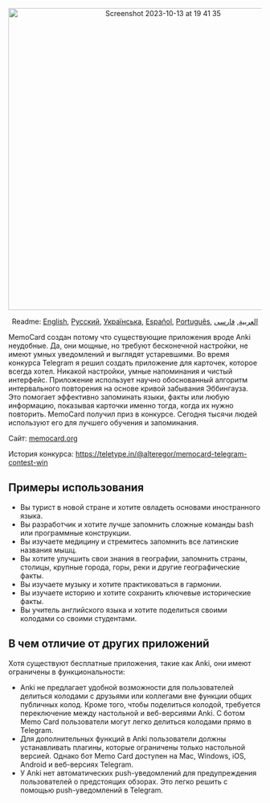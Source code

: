<p align="center">
<img width="600" alt="Screenshot 2023-10-13 at 19 41 35" src="https://github.com/kubk/memo-card/assets/22447849/7f754776-3e57-4669-becc-410e1b285199"></p>

<p align="center">
  Readme: <a href="../README.md">English</a>, <a href="./README.ru.md">Русский</a>, <a href="./README.ua.md">Українська</a>, <a href="./README.es.md">Español</a>, <a href="./README.pt-br.md">Português</a>, <a href="./README.ar.md">العربية</a>, <a href="./README.fa.md">فارسی</a>
</p>

MemoCard создан потому что существующие приложения вроде Anki неудобные. Да, они мощные, но требуют бесконечной настройки, не имеют умных уведомлений и выглядят устаревшими. Во время конкурса Telegram я решил создать приложение для карточек, которое всегда хотел. Никакой настройки, умные напоминания и чистый интерфейс. Приложение использует научно обоснованный алгоритм интервального повторения на основе кривой забывания Эббингауза. Это помогает эффективно запоминать языки, факты или любую информацию, показывая карточки именно тогда, когда их нужно повторить. MemoCard получил приз в конкурсе. Сегодня тысячи людей используют его для лучшего обучения и запоминания.

Сайт: [memocard.org](https://memocard.org/ru)

История конкурса: https://teletype.in/@alteregor/memocard-telegram-contest-win

## Примеры использования
- Вы турист в новой стране и хотите овладеть основами иностранного языка.
- Вы разработчик и хотите лучше запомнить сложные команды bash или программные конструкции.
- Вы изучаете медицину и стремитесь запомнить все латинские названия мышц.
- Вы хотите улучшить свои знания в географии, запомнить страны, столицы, крупные города, горы, реки и другие географические факты.
- Вы изучаете музыку и хотите практиковаться в гармонии.
- Вы изучаете историю и хотите сохранить ключевые исторические факты.
- Вы учитель английского языка и хотите поделиться своими колодами со своими студентами.

## В чем отличие от других приложений

Хотя существуют бесплатные приложения, такие как Anki, они имеют ограничены в функциональности:
- Anki не предлагает удобной возможности для пользователей делиться колодами с друзьями или коллегами вне функции общих публичных колод. Кроме того, чтобы поделиться колодой, требуется переключение между настольной и веб-версиями Anki. С ботом Memo Card пользователи могут легко делиться колодами прямо в Telegram.
- Для дополнительных функций в Anki пользователи должны устанавливать плагины, которые ограничены только настольной версией. Однако бот Memo Card доступен на Mac, Windows, iOS, Android и веб-версиях Telegram.
- У Anki нет автоматических push-уведомлений для предупреждения пользователей о предстоящих обзорах. Это легко решить с помощью push-уведомлений в Telegram.


